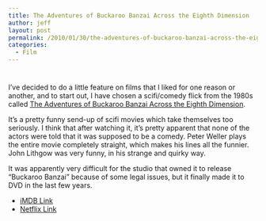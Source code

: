 ```yaml
---
title: The Adventures of Buckaroo Banzai Across the Eighth Dimension
author: jeff
layout: post
permalink: /2010/01/30/the-adventures-of-buckaroo-banzai-across-the-eighth-dimension/
categories:
  - Film
---
```

# 

I’ve decided to do a little feature on films that I liked for one reason or another, and to start out, I have chosen a scifi/comedy flick from the 1980s called [The Adventures of Buckaroo Banzai Across the Eighth Dimension][1].

 [1]: http://www.imdb.com/title/tt0086856/



It’s a pretty funny send-up of scifi movies which take themselves too seriously. I think that after watching it, it’s pretty apparent that none of the actors were told that it was supposed to be a comedy. Peter Weller plays the entire movie completely straight, which makes his lines all the funnier. John Lithgow was very funny, in his strange and quirky way.

It was apparently very difficult for the studio that owned it to release “Buckaroo Banzai” because of some legal issues, but it finally made it to DVD in the last few years.

*   [iMDB Link][1]
*   [Netflix Link][2]

 [2]: http://www.netflix.com/Movie/The_Adventures_of_Buckaroo_Banzai/60021712